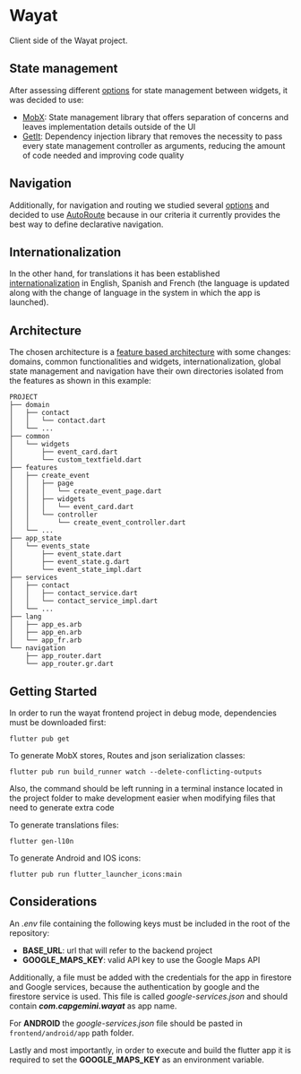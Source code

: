 # Wayat

Client side of the Wayat project.

## State management
After assessing different [options](https://docs.flutter.dev/development/data-and-backend/state-mgmt/options) for state management between widgets, it was decided to use:
* [MobX](https://mobx.netlify.app/getting-started/): State management library that offers separation of concerns and leaves implementation details outside of the UI
* [GetIt](https://pub.dev/packages/get_it): Dependency injection library that removes the necessity to pass every state management controller as arguments, reducing the amount of code needed and improving code quality

## Navigation
Additionally, for navigation and routing we studied several [options](https://docs.flutter.dev/development/ui/navigation) and decided to use [AutoRoute](https://pub.dev/packages/auto_route) because in our criteria it currently provides the best way to define declarative navigation. 

## Internationalization
In the other hand, for translations it has been established [internationalization](https://docs.flutter.dev/development/accessibility-and-localization/internationalization) in English, Spanish and French (the language is updated along with the change of language in the system in which the app is launched).

## Architecture

The chosen architecture is a [feature based architecture](https://medium.com/ruangguru/an-introduction-to-flutter-clean-architecture-ae00154001b0) with some changes: domains, common functionalities and widgets, internationalization, global state management and navigation have their own directories isolated from the features as shown in this example:

~~~
PROJECT
├── domain
│   ├── contact
│   │   └── contact.dart
│   └── ...
├── common
│   └── widgets
│       ├── event_card.dart
│       └── custom_textfield.dart
├── features
│   ├── create_event
│   │   ├── page
│   │   │   └── create_event_page.dart
│   │   ├── widgets
│   │   │   └── event_card.dart
│   │   └── controller
│   │       └── create_event_controller.dart
│   └── ...
├── app_state
│   └── events_state
│       ├── event_state.dart
│       ├── event_state.g.dart
│       └── event_state_impl.dart
├── services
│   ├── contact
│   │   ├── contact_service.dart
│   │   └── contact_service_impl.dart
│   └── ...
├── lang
│   ├── app_es.arb
│   ├── app_en.arb
│   └── app_fr.arb
└── navigation
    ├── app_router.dart
    └── app_router.gr.dart
~~~

## Getting Started

In order to run the wayat frontend project in debug mode, dependencies must be downloaded first:

~~~
flutter pub get
~~~

To generate MobX stores, Routes and json serialization classes:

~~~
flutter pub run build_runner watch --delete-conflicting-outputs
~~~
Also, the command should be left running in a terminal instance located in the project folder to make development easier when modifying files that need to generate extra code

To generate translations files:
~~~
flutter gen-l10n
~~~

To generate Android and IOS icons:
~~~
flutter pub run flutter_launcher_icons:main
~~~

## Considerations

An *.env* file containing the following keys must be included in the root of the repository:
* **BASE_URL**: url that will refer to the backend project
* **GOOGLE_MAPS_KEY**: valid API key to use the Google Maps API

Additionally, a file must be added with the credentials for the app in firestore and Google services, because the authentication by google and the firestore service is used. This file is called *google-services.json* and should contain ***com.capgemini.wayat*** as app name. 

For **ANDROID** the *google-services.json* file should be pasted in ```frontend/android/app``` path folder.

Lastly and most importantly, in order to execute and build the flutter app it is required to set the **GOOGLE_MAPS_KEY** as an environment variable.
